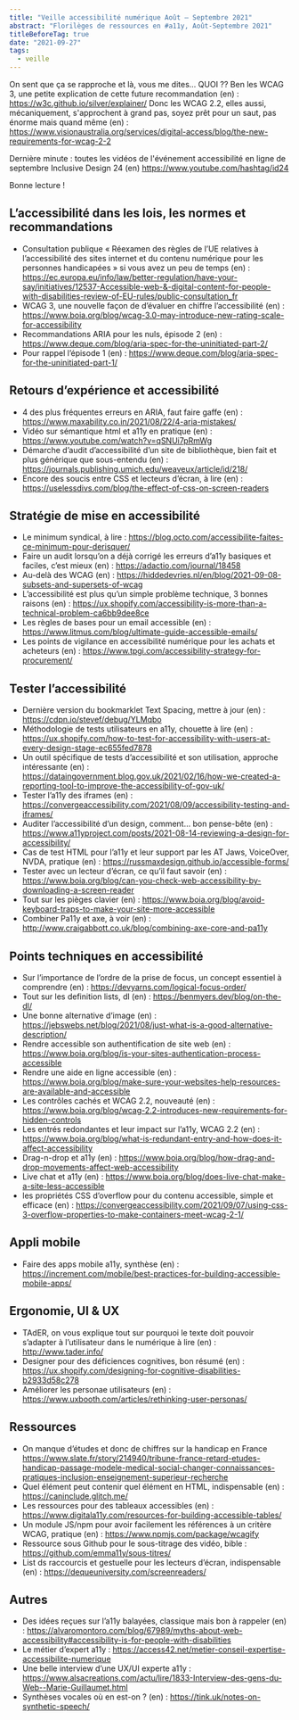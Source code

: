 ```yaml
---
title: "Veille accessibilité numérique Août – Septembre 2021"
abstract: "Florilèges de ressources en #a11y, Août-Septembre 2021"
titleBeforeTag: true
date: "2021-09-27"
tags:
  - veille
---
```


On sent que ça se rapproche et là, vous me dites...    QUOI ?? 
Ben les WCAG 3, une petite explication de cette future recommandation (en) : https://w3c.github.io/silver/explainer/ 
Donc les WCAG 2.2, elles aussi, mécaniquement, s'approchent à grand pas, soyez prêt pour un saut, pas énorme mais quand même (en) : https://www.visionaustralia.org/services/digital-access/blog/the-new-requirements-for-wcag-2-2 

Dernière minute : toutes les vidéos de l'événement accessibilité en ligne de septembre Inclusive Design 24 (en) https://www.youtube.com/hashtag/id24

Bonne lecture !

## L’accessibilité dans les lois, les normes et recommandations

- Consultation publique « Réexamen des règles de l’UE relatives à l’accessibilité des sites internet et du contenu numérique pour les personnes handicapées » si vous avez un peu de temps (en) : https://ec.europa.eu/info/law/better-regulation/have-your-say/initiatives/12537-Accessible-web-&-digital-content-for-people-with-disabilities-review-of-EU-rules/public-consultation_fr 
- WCAG 3, une nouvelle façon de d’évaluer en chiffre l’accessibilité (en) : https://www.boia.org/blog/wcag-3.0-may-introduce-new-rating-scale-for-accessibility 
- Recommandations ARIA pour les nuls, épisode 2 (en) : https://www.deque.com/blog/aria-spec-for-the-uninitiated-part-2/  
- Pour rappel l’épisode 1 (en) : https://www.deque.com/blog/aria-spec-for-the-uninitiated-part-1/ 

## Retours d’expérience et accessibilité

- 4 des plus fréquentes erreurs en ARIA, faut faire gaffe (en) : https://www.maxability.co.in/2021/08/22/4-aria-mistakes/ 
- Vidéo sur sémantique html et a11y en pratique (en) : https://www.youtube.com/watch?v=qSNUi7pRmWg 
- Démarche d’audit d’accessibilité d’un site de bibliothèque, bien fait et plus générique que sous-entendu (en) : https://journals.publishing.umich.edu/weaveux/article/id/218/ 
- Encore des soucis entre CSS et lecteurs d’écran, à lire (en) : https://uselessdivs.com/blog/the-effect-of-css-on-screen-readers

## Stratégie de mise en accessibilité 

- Le minimum syndical, à lire : https://blog.octo.com/accessibilite-faites-ce-minimum-pour-derisquer/ 
- Faire un audit lorsqu’on a déjà corrigé les erreurs d’a11y basiques et faciles, c’est mieux (en) : https://adactio.com/journal/18458 
- Au-delà des WCAG (en) : https://hiddedevries.nl/en/blog/2021-09-08-subsets-and-supersets-of-wcag 
- L’accessibilité est plus qu’un simple problème technique, 3 bonnes raisons (en) : https://ux.shopify.com/accessibility-is-more-than-a-technical-problem-ca6bb9dee8ce 
- Les règles de bases pour un email accessible (en) : https://www.litmus.com/blog/ultimate-guide-accessible-emails/ 
- Les points de vigilance en accessibilité numérique pour les achats et acheteurs (en) : https://www.tpgi.com/accessibility-strategy-for-procurement/ 

## Tester l’accessibilité

- Dernière version du bookmarklet Text Spacing, mettre à jour (en) : https://cdpn.io/stevef/debug/YLMqbo 
- Méthodologie de tests utilisateurs en a11y, chouette à lire (en) : https://ux.shopify.com/how-to-test-for-accessibility-with-users-at-every-design-stage-ec655fed7878 
- Un outil spécifique de tests d’accessibilité et son utilisation, approche intéressante (en) : https://dataingovernment.blog.gov.uk/2021/02/16/how-we-created-a-reporting-tool-to-improve-the-accessibility-of-gov-uk/ 
- Tester l’a11y des iframes (en) : https://convergeaccessibility.com/2021/08/09/accessibility-testing-and-iframes/ 
- Auditer l’accessibilité d’un design, comment… bon pense-bête (en) : https://www.a11yproject.com/posts/2021-08-14-reviewing-a-design-for-accessibility/ 
- Cas de test HTML pour l’a11y et leur support par les AT Jaws, VoiceOver, NVDA, pratique (en) : https://russmaxdesign.github.io/accessible-forms/ 
- Tester avec un lecteur d’écran, ce qu’il faut savoir (en) : https://www.boia.org/blog/can-you-check-web-accessibility-by-downloading-a-screen-reader 
- Tout sur les pièges clavier (en) : https://www.boia.org/blog/avoid-keyboard-traps-to-make-your-site-more-accessible 
- Combiner Pa11y et axe, à voir (en) : http://www.craigabbott.co.uk/blog/combining-axe-core-and-pa11y 

## Points techniques en accessibilité

- Sur l’importance de l’ordre de la prise de focus, un concept essentiel à comprendre (en) : https://devyarns.com/logical-focus-order/ 
- Tout sur les definition lists, dl (en) : https://benmyers.dev/blog/on-the-dl/ 
- Une bonne alternative d‘image (en) : https://jebswebs.net/blog/2021/08/just-what-is-a-good-alternative-description/ 
- Rendre accessible son authentification de site web (en) : https://www.boia.org/blog/is-your-sites-authentication-process-accessible 
- Rendre une aide en ligne accessible (en) : https://www.boia.org/blog/make-sure-your-websites-help-resources-are-available-and-accessible 
- Les contrôles cachés et WCAG 2.2, nouveauté (en) : https://www.boia.org/blog/wcag-2.2-introduces-new-requirements-for-hidden-controls 
- Les entrés redondantes et leur impact sur l’a11y, WCAG 2.2 (en) : https://www.boia.org/blog/what-is-redundant-entry-and-how-does-it-affect-accessibility 
- Drag-n-drop et a11y (en) : https://www.boia.org/blog/how-drag-and-drop-movements-affect-web-accessibility 
- Live chat et a11y (en) : https://www.boia.org/blog/does-live-chat-make-a-site-less-accessible 
- les propriétés CSS d’overflow pour du contenu accessible, simple et efficace (en) : https://convergeaccessibility.com/2021/09/07/using-css-3-overflow-properties-to-make-containers-meet-wcag-2-1/ 

## Appli mobile
- Faire des apps mobile a11y, synthèse (en) : https://increment.com/mobile/best-practices-for-building-accessible-mobile-apps/

## Ergonomie, UI & UX

- TAdER, on vous explique tout sur pourquoi le texte doit pouvoir s’adapter à l’utilisateur dans le numérique à lire (en) : http://www.tader.info/ 
- Designer pour des déficiences cognitives, bon résumé (en) : https://ux.shopify.com/designing-for-cognitive-disabilities-b2933d58c278 
- Améliorer les personae utilisateurs (en) : https://www.uxbooth.com/articles/rethinking-user-personas/ 

## Ressources

- On manque d’études et donc de chiffres sur la handicap en France  https://www.slate.fr/story/214940/tribune-france-retard-etudes-handicap-passage-modele-medical-social-changer-connaissances-pratiques-inclusion-enseignement-superieur-recherche 
- Quel élément peut contenir quel élément en HTML, indispensable (en) : https://caninclude.glitch.me/ 
- Les ressources pour des tableaux accessibles (en) : https://www.digitala11y.com/resources-for-building-accessible-tables/ 
- Un module JS/npm pour avoir facilement les références à un critère WCAG, pratique (en) : https://www.npmjs.com/package/wcagify 
- Ressource sous Github pour le sous-titrage des vidéo, bible : https://github.com/emma11y/sous-titres/ 
- List ds raccourcis et gestuelle pour les lecteurs d’écran, indispensable (en) : https://dequeuniversity.com/screenreaders/

## Autres

- Des idées reçues sur l’a11y balayées, classique mais bon à rappeler (en) : https://alvaromontoro.com/blog/67989/myths-about-web-accessibility#accessibility-is-for-people-with-disabilities
- Le métier d’expert a11y : https://access42.net/metier-conseil-expertise-accessibilite-numerique 
- Une belle interview d’une UX/UI experte a11y : https://www.alsacreations.com/actu/lire/1833-Interview-des-gens-du-Web--Marie-Guillaumet.html 
- Synthèses vocales où en est-on ? (en) : https://tink.uk/notes-on-synthetic-speech/ 
